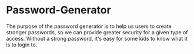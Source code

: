 # Password-Generator
The purpose of the password generator is to help us users to create stronger passwords, so we can provide greater security for a given type of access. Without a strong password, it's easy for some kids to know what it is to login to. 


